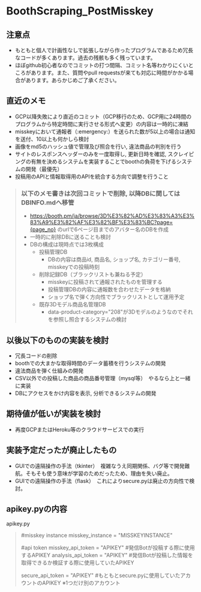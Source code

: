 # BoothScraping_PostMisskey

## 注意点
- もともと個人で計画性なしで拡張しながら作ったプログラムであるため冗長なコードが多くあります。過去の残骸も多く残っています。
- ほぼgithub初心者なのでコミットの打つ間隔、コミット名等わかりにくいところがあります。また、質問やpull requestsが来ても対応に時間がかかる場合があります。あらかじめご了承ください。

## 直近のメモ
- GCP以降失敗により直近のコミット（GCP移行のため、GCP用に24時間のプログラムから特定時間に実行させる形式へ変更）の内容は一時的に凍結
- misskeyにおいて通報者（:emergency:）を送られた数が5以上の場合は通知を送付、10以上も何かしら検討
- 画像をmd5のハッシュ値で管理及び照合を行い, 違法商品の判別を行う
- サイトのレスポンスヘッダーのみを一度取得し, 更新日時を確認, 
スクレイピングの有無を決めるシステムを実装することでboothの負荷を下げるシステムの開発（最優先）
- 投稿用のAPIと情報取得用のAPIを統合する方向で調整を行うこと
> ### 以下のメモ書きは次回コミットで削除, 以降DBに関してはDBINFO.mdへ移管
>- https://booth.pm/ja/browse/3D%E3%82%AD%E3%83%A3%E3%83%A9%E3%82%AF%E3%82%BF%E3%83%BC?page={page_no} のurlで6ページ目までのアバター名のDBを作成
>- 一時的に削除DBに送ることも検討
>- DBの構成は現時点では3枚構成　
>   - 投稿管理DB
>     - DBの内容は商品id, 商品名, ショップ名, カテゴリー番号, misskeyでの投稿時刻
>   - 削除記録DB（ブラックリストも兼ねる予定）
>     - misskeyに投稿されて通報されたものを管理する
>     - 投稿管理DBの内容に通報数を合わせたデータを格納
>     - ショップ名で弾く方向性でブラックリストとして運用予定
>   - 既存3Dモデル商品名管理DB
>     - data-product-category="208"が3Dモデルのようなのでそれを参照し照合するシステムの検討 




## 以後以下のものの実装を検討
- 冗長コードの削除
- boothでの大まかな取得時間のデータ蓄積を行うシステムの開発
- 違法商品を弾く仕組みの開発
- CSV以外での投稿した商品の商品番号管理（mysql等）　やるなら上と一緒に実装
- DBにアクセスをかけ内容を表示, 分析できるシステムの開発

## 期待値が低いが実装を検討
- 再度GCPまたはHeroku等のクラウドサービスでの実行

## 実装予定だったが廃止したもの
- GUIでの遠隔操作の手法（tkinter）　複雑なうえ同期関係、バグ等で開発難航。そもそも使う意味が学習のためだったため、理由を失い廃止。
- GUIでの遠隔操作の手法（flask）　これによりsecure.pyは廃止の方向性で検討。

## apikey.pyの内容
apikey.py
>
>#misskey instance
>misskey_instance = "MISSKEYINSTANCE"
>
>#api token
>misskey_api_token = "APIKEY"  #発信Botが投稿する際に使用するAPIKEY
>analysis_api_token = "APIKEY" #発信Botが投稿した情報を取得できるか検証する際に使用していたAPIKEY
>
>secure_api_token = "APIKEY"   #もともとsecure.pyに使用していたアカウントのAPIKEY ※1つだけ別のアカウント
